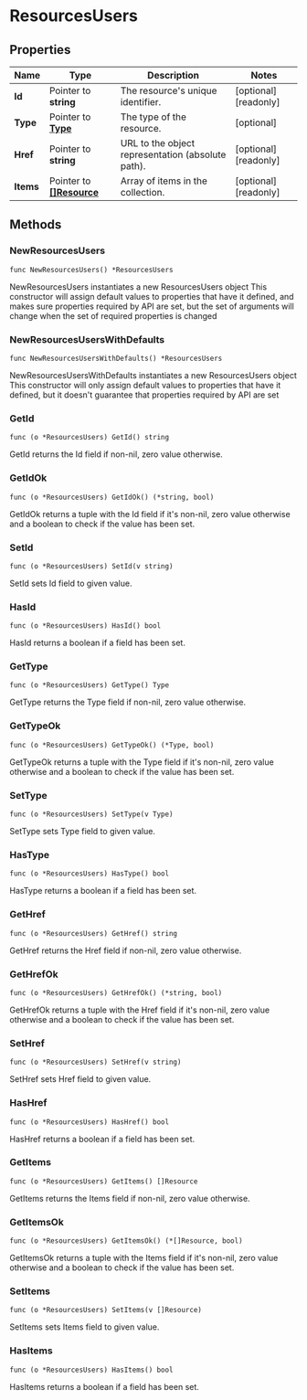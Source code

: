 # ResourcesUsers

## Properties

|Name | Type | Description | Notes|
|------------ | ------------- | ------------- | -------------|
|**Id** | Pointer to **string** | The resource&#39;s unique identifier. | [optional] [readonly] |
|**Type** | Pointer to [**Type**](Type.md) | The type of the resource. | [optional] |
|**Href** | Pointer to **string** | URL to the object representation (absolute path). | [optional] [readonly] |
|**Items** | Pointer to [**[]Resource**](Resource.md) | Array of items in the collection. | [optional] [readonly] |

## Methods

### NewResourcesUsers

`func NewResourcesUsers() *ResourcesUsers`

NewResourcesUsers instantiates a new ResourcesUsers object
This constructor will assign default values to properties that have it defined,
and makes sure properties required by API are set, but the set of arguments
will change when the set of required properties is changed

### NewResourcesUsersWithDefaults

`func NewResourcesUsersWithDefaults() *ResourcesUsers`

NewResourcesUsersWithDefaults instantiates a new ResourcesUsers object
This constructor will only assign default values to properties that have it defined,
but it doesn't guarantee that properties required by API are set

### GetId

`func (o *ResourcesUsers) GetId() string`

GetId returns the Id field if non-nil, zero value otherwise.

### GetIdOk

`func (o *ResourcesUsers) GetIdOk() (*string, bool)`

GetIdOk returns a tuple with the Id field if it's non-nil, zero value otherwise
and a boolean to check if the value has been set.

### SetId

`func (o *ResourcesUsers) SetId(v string)`

SetId sets Id field to given value.

### HasId

`func (o *ResourcesUsers) HasId() bool`

HasId returns a boolean if a field has been set.

### GetType

`func (o *ResourcesUsers) GetType() Type`

GetType returns the Type field if non-nil, zero value otherwise.

### GetTypeOk

`func (o *ResourcesUsers) GetTypeOk() (*Type, bool)`

GetTypeOk returns a tuple with the Type field if it's non-nil, zero value otherwise
and a boolean to check if the value has been set.

### SetType

`func (o *ResourcesUsers) SetType(v Type)`

SetType sets Type field to given value.

### HasType

`func (o *ResourcesUsers) HasType() bool`

HasType returns a boolean if a field has been set.

### GetHref

`func (o *ResourcesUsers) GetHref() string`

GetHref returns the Href field if non-nil, zero value otherwise.

### GetHrefOk

`func (o *ResourcesUsers) GetHrefOk() (*string, bool)`

GetHrefOk returns a tuple with the Href field if it's non-nil, zero value otherwise
and a boolean to check if the value has been set.

### SetHref

`func (o *ResourcesUsers) SetHref(v string)`

SetHref sets Href field to given value.

### HasHref

`func (o *ResourcesUsers) HasHref() bool`

HasHref returns a boolean if a field has been set.

### GetItems

`func (o *ResourcesUsers) GetItems() []Resource`

GetItems returns the Items field if non-nil, zero value otherwise.

### GetItemsOk

`func (o *ResourcesUsers) GetItemsOk() (*[]Resource, bool)`

GetItemsOk returns a tuple with the Items field if it's non-nil, zero value otherwise
and a boolean to check if the value has been set.

### SetItems

`func (o *ResourcesUsers) SetItems(v []Resource)`

SetItems sets Items field to given value.

### HasItems

`func (o *ResourcesUsers) HasItems() bool`

HasItems returns a boolean if a field has been set.


